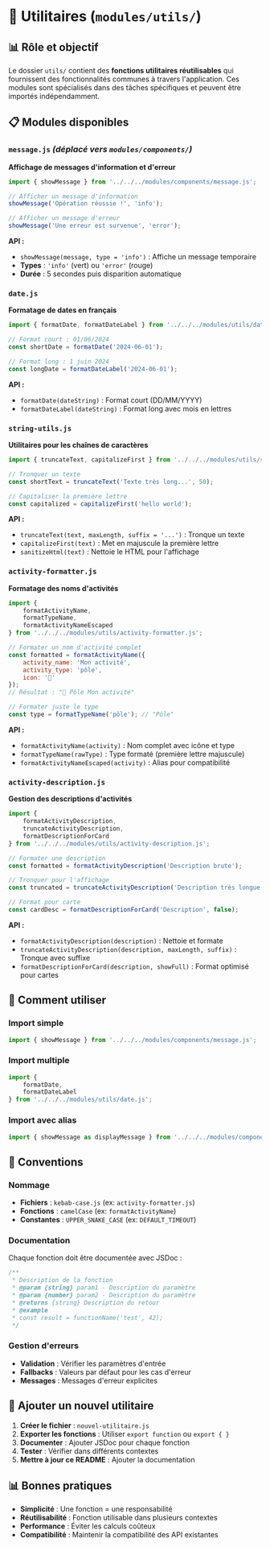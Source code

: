 # 🔧 Utilitaires (`modules/utils/`)

## 📊 Rôle et objectif

Le dossier `utils/` contient des **fonctions utilitaires réutilisables** qui fournissent des fonctionnalités communes à travers l'application. Ces modules sont spécialisés dans des tâches spécifiques et peuvent être importés indépendamment.

## 📋 Modules disponibles

### `message.js` *(déplacé vers `modules/components/`)*
**Affichage de messages d'information et d'erreur**

```javascript
import { showMessage } from '../../../modules/components/message.js';

// Afficher un message d'information
showMessage('Opération réussie !', 'info');

// Afficher un message d'erreur
showMessage('Une erreur est survenue', 'error');
```

**API :**
- `showMessage(message, type = 'info')` : Affiche un message temporaire
- **Types** : `'info'` (vert) ou `'error'` (rouge)
- **Durée** : 5 secondes puis disparition automatique

### `date.js`
**Formatage de dates en français**

```javascript
import { formatDate, formatDateLabel } from '../../../modules/utils/date.js';

// Format court : 01/06/2024
const shortDate = formatDate('2024-06-01');

// Format long : 1 juin 2024
const longDate = formatDateLabel('2024-06-01');
```

**API :**
- `formatDate(dateString)` : Format court (DD/MM/YYYY)
- `formatDateLabel(dateString)` : Format long avec mois en lettres

### `string-utils.js`
**Utilitaires pour les chaînes de caractères**

```javascript
import { truncateText, capitalizeFirst } from '../../../modules/utils/string-utils.js';

// Tronquer un texte
const shortText = truncateText('Texte très long...', 50);

// Capitaliser la première lettre
const capitalized = capitalizeFirst('hello world');
```

**API :**
- `truncateText(text, maxLength, suffix = '...')` : Tronque un texte
- `capitalizeFirst(text)` : Met en majuscule la première lettre
- `sanitizeHtml(text)` : Nettoie le HTML pour l'affichage

### `activity-formatter.js`
**Formatage des noms d'activités**

```javascript
import { 
    formatActivityName, 
    formatTypeName,
    formatActivityNameEscaped 
} from '../../../modules/utils/activity-formatter.js';

// Formater un nom d'activité complet
const formatted = formatActivityName({
    activity_name: 'Mon activité',
    activity_type: 'pôle',
    icon: '🏢'
});
// Résultat : "🏢 Pôle Mon activité"

// Formater juste le type
const type = formatTypeName('pôle'); // "Pôle"
```

**API :**
- `formatActivityName(activity)` : Nom complet avec icône et type
- `formatTypeName(rawType)` : Type formaté (première lettre majuscule)
- `formatActivityNameEscaped(activity)` : Alias pour compatibilité

### `activity-description.js`
**Gestion des descriptions d'activités**

```javascript
import { 
    formatActivityDescription,
    truncateActivityDescription,
    formatDescriptionForCard 
} from '../../../modules/utils/activity-description.js';

// Formater une description
const formatted = formatActivityDescription('Description brute');

// Tronquer pour l'affichage
const truncated = truncateActivityDescription('Description très longue...', 150);

// Format pour carte
const cardDesc = formatDescriptionForCard('Description', false);
```

**API :**
- `formatActivityDescription(description)` : Nettoie et formate
- `truncateActivityDescription(description, maxLength, suffix)` : Tronque avec suffixe
- `formatDescriptionForCard(description, showFull)` : Format optimisé pour cartes

## 🔗 Comment utiliser

### Import simple
```javascript
import { showMessage } from '../../../modules/components/message.js';
```

### Import multiple
```javascript
import { 
    formatDate, 
    formatDateLabel 
} from '../../../modules/utils/date.js';
```

### Import avec alias
```javascript
import { showMessage as displayMessage } from '../../../modules/components/message.js';
```

## 📝 Conventions

### Nommage
- **Fichiers** : `kebab-case.js` (ex: `activity-formatter.js`)
- **Fonctions** : `camelCase` (ex: `formatActivityName`)
- **Constantes** : `UPPER_SNAKE_CASE` (ex: `DEFAULT_TIMEOUT`)

### Documentation
Chaque fonction doit être documentée avec JSDoc :
```javascript
/**
 * Description de la fonction
 * @param {string} param1 - Description du paramètre
 * @param {number} param2 - Description du paramètre
 * @returns {string} Description du retour
 * @example
 * const result = functionName('test', 42);
 */
```

### Gestion d'erreurs
- **Validation** : Vérifier les paramètres d'entrée
- **Fallbacks** : Valeurs par défaut pour les cas d'erreur
- **Messages** : Messages d'erreur explicites

## 🔄 Ajouter un nouvel utilitaire

1. **Créer le fichier** : `nouvel-utilitaire.js`
2. **Exporter les fonctions** : Utiliser `export function` ou `export { }`
3. **Documenter** : Ajouter JSDoc pour chaque fonction
4. **Tester** : Vérifier dans différents contextes
5. **Mettre à jour ce README** : Ajouter la documentation

## 📊 Bonnes pratiques

- **Simplicité** : Une fonction = une responsabilité
- **Réutilisabilité** : Fonction utilisable dans plusieurs contextes
- **Performance** : Éviter les calculs coûteux
- **Compatibilité** : Maintenir la compatibilité des API existantes 